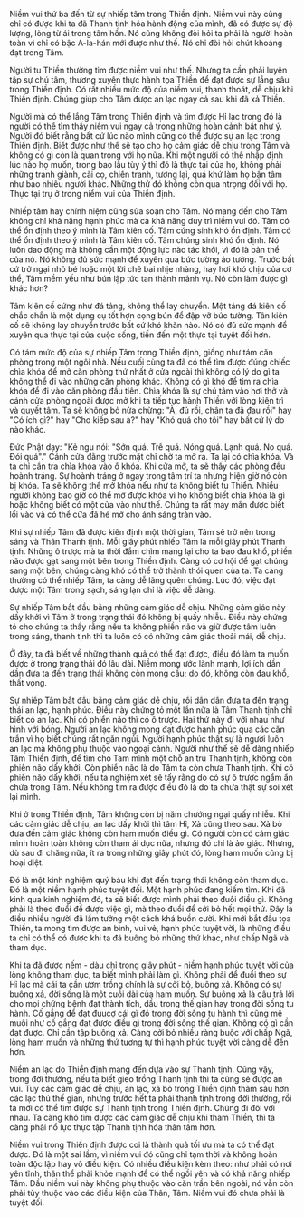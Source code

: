 Niềm vui thứ ba đến từ sự nhiếp tâm trong Thiền định. Niềm vui này cũng chỉ có được khi ta đã Thanh tịnh hóa hành động của mình, đã có được sự độ lượng, lòng từ ái trong tâm hồn. Nó cũng không đòi hỏi ta phải là người hoàn toàn vì chỉ có bậc A-la-hán mới được như thế. Nó chỉ đòi hỏi chút khoáng đạt trong Tâm.

Người tu Thiền thường tìm được niềm vui như thế. Nhưng ta cần phải luyện tập sự chú tâm, thương xuyên thực hành tọa Thiền để đạt được sự lắng sâu trong Thiền định. Có rất nhiều mức độ của niềm vui, thanh thoát, dễ chịu khi Thiền định. Chúng giúp cho Tâm được an lạc ngay cả sau khi đã xả Thiền. 

Người mà có thể lắng Tâm trong Thiền định và tìm được Hỉ lạc trong đó là người có thể tìm thấy niềm vui ngay cả trong những hoàn cảnh bất như ý. Người đó biết rằng bất cứ lúc nào mình cũng có thể được sự an lạc trong Thiền định. Biết được như thế sẽ tạo cho họ cảm giác dễ chịu trong Tâm và không có gì còn là quan trọng với họ nữa. Khi một người có thể nhập định lúc nào họ muốn, trong bao lâu tùy ý thì đó là thực tại của họ, không phải những tranh giành, cãi cọ, chiến tranh, tương lại, quá khứ làm họ bận tâm như bao nhiêu người khác. Những thứ đó không còn qua ntrọng đối với họ. Thực tại trụ ở trong niềm vui của Thiền định.

Nhiếp tâm hay chính niệm cũng sửa soạn cho Tâm. Nó mang đến cho Tâm không chỉ khả năng hạnh phúc mà cả khả năng duy trì niềm vui đó. Tâm có thể ổn định theo ý mình là Tâm kiên cố. Tâm cúng sinh khó ổn định. Tâm có thể ổn định theo ý mình là Tâm kiên cố. Tâm chúng sinh khó ổn định. Nó luôn dao động mà không cần một động lực nào tác khởi, vì đó là bản thể của nó. Nó không đủ sức mạnh để xuyên qua bức tường ảo tưởng. Trước bất cứ trở ngại nhỏ bé hoặc một lời chê bai nhịe nhàng, hay hơi khó chịu của cơ thể, Tâm mềm yếu như bún lập tức tan thành mảnh vụ. Nó còn làm được gì khác hơn?

Tâm kiên cố cứng như đá tảng, không thể lay chuyển. Một tảng đá kiên cố chắc chắn là một dụng cụ tốt hợn cọng bún để đập vỡ bức tường. Tân kiên cố sẽ không lay chuyển trước bất cứ khó khăn nào. Nó có đủ sức mạnh để xuyên qua thực tại của cuộc sống, tiến đến một thực tại tuyệt đối hơn.

Có tám mức độ của sự nhiếp Tâm trong Thiền định, giống như tám căn phòng trong một ngôi nhà. Nếu cuối cùng ta đã có thể tìm được đúng chiếc chìa khóa để mở căn phòng thứ nhất ở cửa ngoài thì không có lý do gì ta không thể đi vào những căn phòng khác. Không có gì khó để tìm ra chìa khóa để đi vào căn phòng đầu tiên. Chìa khóa là sự chú tâm vào hơi thở và cánh cửa phòng ngoài được mở khi ta tiếp tục hành Thiền với lòng kiên trì và quyết tâm. Ta sẽ không bỏ nửa chừng: "À, đủ rồi, chân ta đã đau rồi" hay "Có ích gì?" hay "Cho kiếp sau à?" hay "Khó quá cho tôi" hay bất cứ lý do nào khác.

Đức Phật dạy: "Kẻ ngu nói: "Sớn quá. Trễ quá. Nóng quá. Lạnh quá. No quá. Đói quá"." Cánh cửa đằng trước mặt chỉ chờ ta mở ra. Ta lại có chìa khóa. Và ta chỉ cần tra chìa khóa vào ổ khóa. Khi cửa mở, ta sẽ thấy các phòng đều hoành tráng. Sự hoành tráng ở ngay trong tâm trí ta nhưng hiện giờ nó còn bị khóa. Ta sẽ không thể mở khóa nếu như ta không biết tu Thiền. Nhiều người không bao giờ có thể mở được khóa vì họ không biết chìa khóa là gì hoặc không biết có một cửa vào như thế. Chúng ta rất may mắn được biết lối vào và có thể cửa đã hé mở cho ánh sáng tràn vào.

Khi sự nhiếp Tâm đã được kiên định một thời gian, Tâm sẽ trở nên trong sáng và Thân Thanh tịnh. Mỗi giây phút nhiếp Tâm là mỗi giây phút Thanh tịnh. Những ô trược mà ta thời đắm chìm mang lại cho ta bao đau khổ, phiền não được gạt sang một bên trong Thiền định. Càng có cơ hội để gạt chúng sang một bên, chúng càng khó có thể trở thành thói quen của ta. Ta càng thường có thể nhiếp Tâm, ta càng dễ lãng quên chúng. Lúc đó, việc đạt được một Tâm trong sạch, sáng lạn chỉ là việc dễ dàng.

Sự nhiếp Tâm bắt đầu bằng những cảm giác dễ chịu. Những cảm giác này dấy khởi vì Tâm ở trong trạng thái đó không bị quấy nhiễu. Điều này chứng tỏ cho chúng ta thấy rằng nếu ta không phiền não và giữ được tâm luôn trong sáng, thanh tịnh thì ta luôn có có những cảm giác thoải mái, dễ chịu.

Ở đây, ta đã biết về những thành quả có thể đạt được, điều đó làm ta muốn được ở trong trạng thái đó lâu dài. Niềm mong ước lành mạnh, lợi ích dần dần đưa ta đến trạng thái không còn mong cầu; do đó, không còn đau khổ, thất vọng.

Sự nhiếp Tâm bắt đầu bằng cảm giác dễ chịu, rồi dần dần đưa ta đến trạng thái an lạc, hạnh phúc. Điều này chứng tỏ một lần nữa là Tâm Thanh tịnh chỉ biết có an lạc. Khi có phiền não thì có ô trược. Hai thứ này đi với nhau như hình với bóng. Người an lạc không mong đạt được hạnh phúc qua các căn trần vì họ biết chúng rất ngắn ngủi. Người hạnh phúc thật sự là người luôn an lạc mà không phụ thuộc vào ngoại cảnh. Người như thế sẽ dễ dàng nhiếp Tâm Thiền định, để tìm cho Tam mình một chỗ an trú Thanh tịnh, không còn phiền não dấy khởi. Còn phiền não là do Tâm ta còn chưa Thanh tịnh. Khi có phiền não dấy khởi, nếu ta nghiệm xét sẽ tấy rằng do có sự ô trược ngầm ẩn chứa trong Tâm. Nếu không tìm ra được điều đó là do ta chưa thật sự soi xét lại mình.

Khi ở trong Thiền định, Tâm không còn bị năm chướng ngại quấy nhiễu. Khi các cảm giác dễ chịu, an lạc dấy khởi thì tâm Hỉ, Xả cũng theo sau. Xả bỏ đưa đến cảm giác không còn ham muốn điều gì. Có người còn có cảm giác mình hoàn toàn không còn tham ái dục nữa, nhưng đó chỉ là ảo giác. Nhưng, dù sau đi chăng nữa, ít ra trong những giây phút đó, lòng ham muốn cũng bị hoại diệt.

Đó là một kinh nghiệm quý báu khi đạt đến trạng thái không còn tham dục. Đó là một niềm hạnh phúc tuyệt đối. Một hạnh phúc đang kiếm tìm. Khi đã kinh qua kinh nghiệm đó, ta sẽ biết được mình phải theo đuổi điều gì. Không phải là theo đuổi để được việc gì, mà theo đuổi để cởi bỏ hết mọi thứ. Đây là điều nhiều người đã lầm tưởng một cách khá buồn cười. Khi mới bắt đầu tọa Thiền, ta mong tìm được an bình, vui vẻ, hạnh phúc tuyệt vời, là những điều ta chỉ có thể có được khi ta đã buông bỏ những thứ khác, như chấp Ngã và tham dục.

Khi ta đã được nếm - dàu chỉ trong giây phút - niềm hạnh phúc tuyệt vời của lòng không tham dục, ta biết mình phải làm gì. Không phải để đuổi theo sự Hỉ lạc mà cái ta cần ươm trồng chính là sự cởi bỏ, buông xả. Không có sự buông xả, đời sống là một cuỗi dài của ham muốn. Sự buông xả là câu trả lời cho mọi chứng bệnh đạt thành tích, dầu trong thế gian hay trong đời sống tu hành. Cố gắng để đạt đuucợ cái gì đó trong đời sống tu hành thì cũng mê muội như cố gắng đạt được điều gì trong đời sống thế gian. Không có gì cần đạt được. Chỉ cần tập buông xả. Càng cởi bỏ nhiều ràng buộc với chấp Ngã, lòng ham muốn và những thứ tương tự thì hạnh phúc tuyệt vời càng dễ đến hơn.

Niềm an lạc do Thiền định mang đến dựa vào sự Thanh tịnh. Cũng vậy, trong đời thường, nếu ta biết gieo trồng Thanh tịnh thì ta cũng sẽ được an vui. Tuy các cảm giác dễ chịu, an lạc, xả bỏ trong Thiền định thâm sâu hơn các lạc thú thế gian, nhưng trước hết ta phải thanh tịnh trong đời thường, rồi ta mới có thể tìm được sự Thanh tịnh trong Thiền định. Chúng đi đôi với nhau. Ta càng khó tìm được các cảm giác dễ chịu khi tham Thiền, thì ta càng phải nổ lực thực tập Thanh tịnh hóa thân tâm hơn.

Niềm vui trong Thiền định được coi là thành quả tối ưu mà ta có thể đạt được. Đó là một sai lầm, vì niềm vui đó cũng chỉ tạm thời và không hoàn toàn độc lập hay vô điều kiện. Có nhiều điều kiện kèm theo: như phải có nơi yên tĩnh, thân thể phải khỏe mạnh để có thể ngồi yên và có khả năng nhiếp Tâm. Dầu niềm vui này không phụ thuộc vào căn trần bên ngoài, nó vẫn còn phải tùy thuộc vào các điều kiện của Thân, Tâm. Niềm vui đó chưa phải là tuyệt đối.